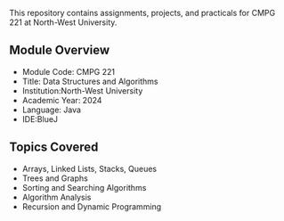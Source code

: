 This repository contains assignments, projects, and practicals for CMPG 221 at North-West University.

## Module Overview

- Module Code: CMPG 221  
- Title: Data Structures and Algorithms  
- Institution:North-West University  
- Academic Year: 2024
- Language: Java 
- IDE:BlueJ

## Topics Covered

- Arrays, Linked Lists, Stacks, Queues  
- Trees and Graphs  
- Sorting and Searching Algorithms  
- Algorithm Analysis   
- Recursion and Dynamic Programming  
